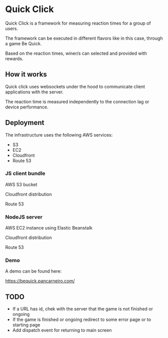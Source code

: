 # Quick Click

Quick Click is a framework for measuring reaction times for a group of users.

The framework can be executed in different flavors like in this case, through a game Be Quick.

Based on the reaction times, winer/s can selected and provided with rewards.

## How it works

Quick click uses websockets under the hood to communicate client applications with the server.

The reaction time is measured independently to the connection lag or device performance.

## Deployment

The infrastructure uses the following AWS services:
- S3
- EC2
- Cloudfront
- Route 53

### JS client bundle

AWS S3 bucket

Cloudfront distribution

Route 53

### NodeJS server

AWS EC2 instance using Elastic Beanstalk

Cloudfront distribution

Route 53

### Demo

A demo can be found here:

https://bequick.pancarneiro.com/


## TODO

- If a URL has id, chek with the server that the game is not finished or ongoing
- If the game is finished or ongoing redirect to some error page or to starting page
- Add dispatch event for returning to main screen